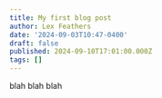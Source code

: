 ```yaml
---
title: My first blog post
author: Lex Feathers
date: '2024-09-03T10:47-0400'
draft: false
published: 2024-09-10T17:01:00.000Z
tags: []
---
```

blah blah blah
